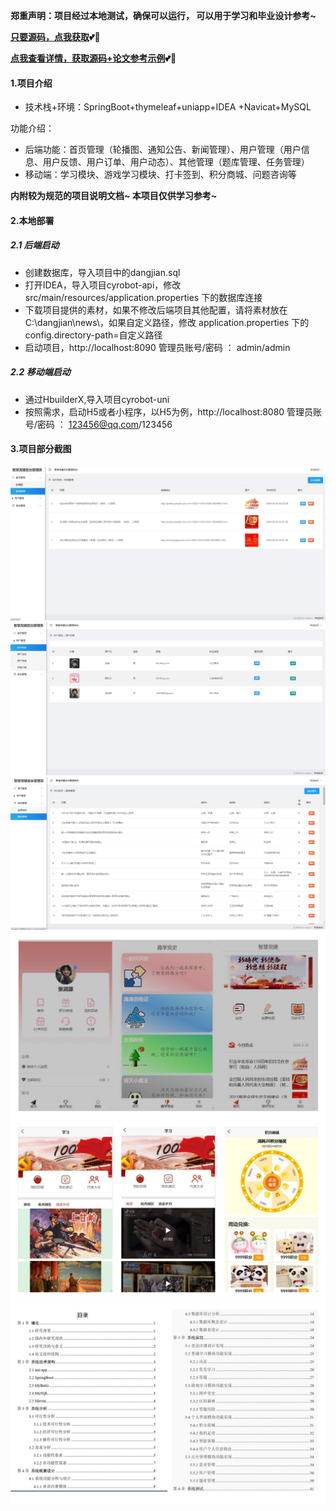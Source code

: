  **郑重声明：项目经过本地测试，确保可以运行， 可以用于学习和毕业设计参考~** 

**[只要源码，点我获取](https://x-x.fun/e/HCdddff1c4PBP)💕🤞**

**[点我查看详情，获取源码+论文参考示例](https://x-x.fun/e/SYad52066f6K6)💕🤞**


#### 1.项目介绍

- 技术栈+环境：SpringBoot+thymeleaf+uniapp+IDEA +Navicat+MySQL

功能介绍：

- 后端功能：首页管理（轮播图、通知公告、新闻管理）、用户管理（用户信息、用户反馈、用户订单、用户动态）、其他管理（题库管理、任务管理）
- 移动端：学习模块、游戏学习模块、打卡签到、积分商城、问题咨询等

 **内附较为规范的项目说明文档~ 本项目仅供学习参考~**
 
#### 2.本地部署
##### 2.1 后端启动
- 创建数据库，导入项目中的dangjian.sql
- 打开IDEA，导入项目cyrobot-api，修改 src/main/resources/application.properties 下的数据库连接
- 下载项目提供的素材，如果不修改后端项目其他配置，请将素材放在 C:\\dangjian\\news\\，如果自定义路径，修改 application.properties 下的config.directory-path=自定义路径
- 启动项目，http://localhost:8090  管理员账号/密码 ： admin/admin

##### 2.2 移动端启动
- 通过HbuilderX,导入项目cyrobot-uni
- 按照需求，启动H5或者小程序，以H5为例，http://localhost:8080 管理员账号/密码 ： 123456@qq.com/123456

#### 3.项目部分截图
![输入图片说明](3.jpg)![输入图片说明](4.jpg)![输入图片说明](5.jpg)![输入图片说明](14.jpg)![输入图片说明](15.jpg)![输入图片说明](13.jpg)
